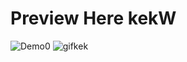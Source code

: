 <!-- @format -->

<h1>Preview Here kekW</h1>

![Demo0](blob:https://ariimevevo.imgur.com/f8d06f08-5816-410d-aca5-8d6143ab55fe)
<img src="blob:https://ariimevevo.imgur.com/f8d06f08-5816-410d-aca5-8d6143ab55fe" alt="gifkek" />
